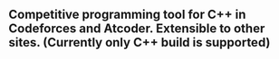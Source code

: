 ## Competitive programming tool for C++ in Codeforces and Atcoder. Extensible to other sites. (Currently only C++ build is supported)

